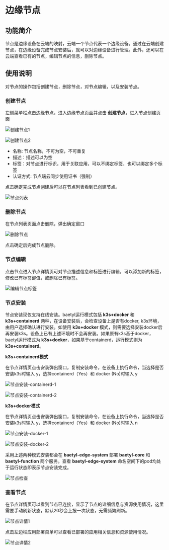 # 边缘节点

## 功能简介
节点是边缘设备在云端的映射，云端一个节点代表一个边缘设备。通过在云端创建节点，在边缘设备完成节点安装后，就可以对边缘设备进行管理。此外，还可以在云端查看已有的节点，编辑节点的信息，删除节点。

## 使用说明
对节点的操作包括创建节点，删除节点，对节点编辑，以及安装节点。

### 创建节点
左侧菜单栏点击边缘节点，进入边缘节点页面并点击 **创建节点**，进入节点创建页面

![创建节点1](../images/quickstart/node-management/01-create-node-1.png)

![创建节点2](../images/quickstart/node-management/02-create-node-2.png)

* 名称: 节点名称，不可为空，不可重复
* 描述：描述可以为空
* 标签：对节点进行标识，用于关联应用，可以不绑定标签，也可以绑定多个标签
* 认证方式: 节点端云同步使用证书（强制）

点击确定完成节点创建后可以在节点列表看到已创建节点。

![节点列表](../images/quickstart/node-management/03-node-list.png)

### 删除节点
在节点列表页面点击删除，弹出确定窗口

![删除节点](../images/quickstart/node-management/04-delete-node.png)

点击确定后完成节点删除。

### 节点编辑

点击节点进入节点详情页可对节点描述信息和标签进行编辑，可以添加新的标签，修改已有标签键值，或删除已有标签。

![编辑节点标签](../images/quickstart/node-management/05-node-update-labels.png)

### 节点安装
节点安装现仅支持在线安装。baetyl运行模式包括 **k3s+docker** 和 **k3s+containerd** 两种，在设备安装后，会检查设备上是否有docker, k3s环境，由用户选择确认进行安装。如使用 **k3s+docker** 模式，则需要选择安装docker后再安装k3s。设备上已有上述环境时不会再安装。如果原有k3s基于docker，baetyl运行模式为 **k3s+docker**，如果基于containerd，运行模式则为 **k3s+containerd**。

**k3s+containerd模式**

在节点详情页点击安装弹出窗口，复制安装命令，在设备上执行命令，当选择是否安装k3s时输入 y，选择containerd（Yes）和 docker (No)时输入 y

![节点安装-containerd-1](../images/quickstart/node-management/06-node-installation-containerd-1.png)

![节点安装-containerd-2](../images/quickstart/node-management/07-node-installation-containerd-2.png)

**k3s+docker模式**

在节点详情页点击安装弹出窗口，复制安装命令，在设备上执行命令，当选择是否安装k3s时输入 y，选择containerd（Yes）和 docker (No)时输入 n

![节点安装-docker-1](../images/quickstart/node-management/08-node-installation-docker-1.png)

![节点安装-docker-2](../images/quickstart/node-management/09-node-installation-docker-2.png)


采用上述两种模式安装都会在 **baetyl-edge-system** 部署 **baetyl-core** 和 **baetyl-function** 两个服务。查看 **baetyl-edge-system** 命名空间下的pod均处于运行状态即表示节点安装完成。

![节点检查](../images/quickstart/node-management/10-node-check.png)


### 查看节点
在节点详情页可以看到节点已连接，显示了节点的详细信息与资源使用情况，这里需要手动刷新状态，默认20秒会上报一次状态，无需频繁刷新。

![节点详情1](../images/quickstart/node-management/11-node-detail-1.png)

点击左边栏应用部署菜单可以查看已部署的应用相关信息和资源使用情况。

![节点详情2](../images/quickstart/node-management/12-node-detail-2.png)

